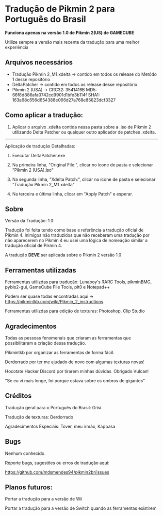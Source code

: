 # Tradução de Pikmin 2 para Português do Brasil
**Funciona apenas na versão 1.0 de Pikmin 2(US) de GAMECUBE**

Utilize sempre a versão mais recente da tradução para uma melhor experiência

Arquivos necessários
-----
- Tradução Pikmin 2_M1.xdelta -> contido em todos os release do Metódo 1 desse repositório
- DeltaPatcher -> contido em todos os release desse repositório
- Pikmin 2 (USA) -> 
CRC32: 3541416B
MD5: 66f8d886afa0742cd9901d1bfe3b114f
SHA1: 163a68c656d654388e096d27a768e85823dcf3327


Como aplicar a tradução:
-----
1. Aplicar o arquivo .xdelta contida nessa pasta sobre a .iso de Pikmin 2 utilizando Delta Patcher ou qualquer outro aplicador de patches .xdelta.
-----
Aplicação de tradução Detalhadas:
																															 
1. Executar DeltaPatcher.exe

2. Na primeira linha, "Original File:", clicar no ícone de pasta  e selecionar "Pikmin 2 (USA).iso"

3. Na segunda linha, "Xdelta Patch:", clicar no ícone de pasta e selecionar "Tradução Pikmin 2_M1.xdelta"

4. Na terceira e última linha, clicar em "Apply Patch" e esperar.

Sobre
-----
Versão da Tradução: 1.0

Tradução foi feita tendo como base e referência a tradução oficial de Pikmin 4.
Inimigos não traduzidos que não receberam uma tradução por não aparecerem no Pikmin 4 eu usei uma lógica de nomeação similar a tradução oficial de Pikmin 4.
																				 
																												 
A tradução **DEVE** ser aplicada sobre o Pikmin 2 versão 1.0
																												   

Ferramentas utilizadas
-----

Ferramentas utilizdas para tradução: Lunaboy's RARC Tools, pikminBMG, pyblo2-gui, GameCube File Tools, plt0 e Notepad++

Podem ser quase todas encontradas aqui -> https://pikmintkb.com/wiki/Pikmin_2_instructions

Ferramentas utilizdas para edição de texturas: Photoshop, Clip Studio

Agradecimentos
-----
Todas as pessoas fenomenais que criaram as ferramentas que possibilitaram a criação dessa tradução.

Pikmintkb por organizar as ferramentas de forma fácil.

Derdorrado por ter me ajudado de novo com algumas texturas novas!

Hocotate Hacker Discord por tirarem minhas dúvidas. Obrigado Vulcan! 

"Se eu vi mais longe, foi porque estava sobre os ombros de gigantes”

Créditos
-----
Tradução geral para o Português do Brasil: Grisi

Tradução de texturas: Derdorrado

Agradecimentos Especiais: Tover, meu irmão, Kappasa


Bugs
-----

Nenhum conhecido.
										  
Reporte bugs, sugestões ou erros de tradução aqui:

https://github.com/mdsmendes94/pikmin2br/issues

Planos futuros:
-----
Portar a tradução para a versão de Wii

Portar a tradução para a versão de Switch quando as ferramentas existirem
